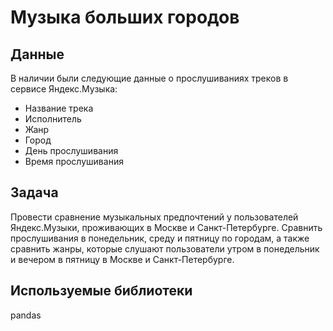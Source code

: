 # Музыка больших городов
## Данные
В наличии были следующие данные о прослушиваниях треков в сервисе Яндекс.Музыка:

- Название трека
- Исполнитель
- Жанр
- Город
- День прослушивания
- Время прослушивания

## Задача
Провести сравнение музыкальных предпочтений у пользователей Яндекс.Музыки, проживающих в Москве и Санкт-Петербурге. Сравнить прослушивания в понедельник, среду и пятницу по городам, а также сравнить жанры, которые слушают пользователи утром в понедельник и вечером в пятницу в Москве и Санкт-Петербурге.

## Используемые библиотеки
pandas
